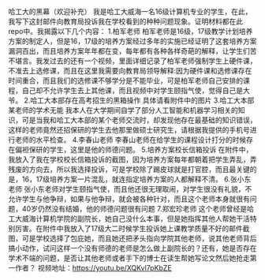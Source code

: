 哈工大的黑幕（欢迎补充）
 我是哈工大威海一名16级计算机专业的学生，在此，我写下这封邮件向教育局投诉我在学校看到的种种问题现象。证明材料都在此repo中。我揭露以下几个内容：
    1.柏军老师
柏军老师是16级，17级教学计划培养方案的制定人，但是16，17级的培养方案经过多年的实施已经证明了这套培养方案漏洞百出，而且培养方案年年都在变，每年都有各种各样奇葩的解释，让学生们苦不堪言。我发过去的还有一个视频，里面详细记录了柏军老师强制学生上硬件课，不准去上选修课，而且在这里我需要向教育局领导解释:因为硬件课和选修课存在时间重合，而且我们的选修课不够学分是不能毕业，可是柏军老师自己安排的课程，自己却不允许学生去上其他课，而且视频中对学生颐指气使，觉得自己是大爷。
    2.哈工大本部存在高考招生的黑箱操作
    具体请看附件中的图片
    3.哈工大本部某老师的学术无能
我本人在大学期间自学了部分人工智能和机器学习相关的知识，可是当我和哈工大本部的某个老师交流时，却发现他存在最基础的知识错误，这样的老师竟然还招保研的学生去他那里做硕士研究生，请根据我提供的手机号进行老师的水平检查。
    4.李春山老师
李春山老师在给学生的课程设计打分的时候存在偏袒保研的学生，这里是他的师德问题。
    5.培养方案校长信箱投诉
在附件中，我放入了我在学校校长信箱投诉的截图，因为培养方案每年都朝着把学生弄乱，弄残废的方向去，所以我选择投诉，可是学校除了踢皮球就是打官腔，而且最关键的是，16，17级培养方案一片混乱，就连指定培养方案的人都解释不清。
   6.张小东老师
张小东老师对学生颐指气使，而且他还很无理取闹，对学生很没有礼貌，不允许学生与他争辩，如果与他争辩，就会被各种针对，而且这个老师本身就很有问题，40岁仍然没有结婚，他的师德问题很有问题
    7.郑宏珍老师
这个老师曾经是哈工大威海计算机学院的副院长，她自己没什么本事，但是她指挥其他人帮她干活特别厉害。在附件中我放入了17级大二时候学生投诉她上课教学质量不好的邮件截图，可是学校选择了包庇她，而且她还把矛头指向学院其他老师，说其他老师背后搞小动作，试问这样一个没有师德的老师是怎么做上副院长的？还有，她是否存在学术不端的问题，是否让其他老师或者手下的博士在读生帮她写论文然后她抢走第一作者？
视频地址：https://youtu.be/XQKvl7pKbZE
